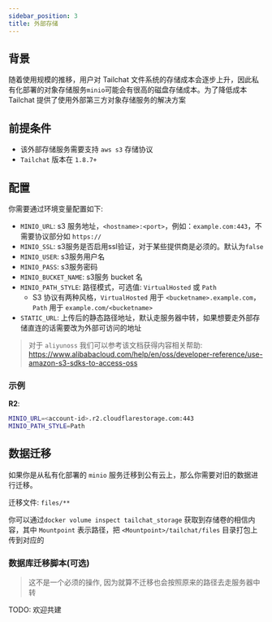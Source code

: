 ```yaml
---
sidebar_position: 3
title: 外部存储
---
```


## 背景

随着使用规模的推移，用户对 Tailchat 文件系统的存储成本会逐步上升，因此私有化部署的对象存储服务`minio`可能会有很高的磁盘存储成本。为了降低成本 Tailchat 提供了使用外部第三方对象存储服务的解决方案

## 前提条件

- 该外部存储服务需要支持 `aws s3` 存储协议
- `Tailchat` 版本在 `1.8.7+`

## 配置

你需要通过环境变量配置如下:
- `MINIO_URL`: s3 服务地址，`<hostname>:<port>`，例如：`example.com:443`，不需要协议部分如 `https://`
- `MINIO_SSL`: s3服务是否启用ssl验证，对于某些提供商是必须的。默认为`false`
- `MINIO_USER`: s3服务用户名
- `MINIO_PASS`: s3服务密码
- `MINIO_BUCKET_NAME`: s3服务 bucket 名
- `MINIO_PATH_STYLE`: 路径模式，可选值: `VirtualHosted` 或 `Path`
  - S3 协议有两种风格，`VirtualHosted` 用于 `<bucketname>.example.com`，`Path` 用于 `example.com/<bucketname>`
- `STATIC_URL`: 上传后的静态路径地址，默认走服务器中转，如果想要走外部存储直连的话需要改为外部可访问的地址

> 对于 `aliyunoss` 我们可以参考该文档获得内容相关帮助: https://www.alibabacloud.com/help/en/oss/developer-reference/use-amazon-s3-sdks-to-access-oss

### 示例

**R2**:
```bash
MINIO_URL=<account-id>.r2.cloudflarestorage.com:443
MINIO_PATH_STYLE=Path
```

## 数据迁移

如果你是从私有化部署的 `minio` 服务迁移到公有云上，那么你需要对旧的数据进行迁移。

迁移文件: `files/**`

你可以通过`docker volume inspect tailchat_storage` 获取到存储卷的相信内容，其中 `Mountpoint` 表示路径，把 `<Mountpoint>/tailchat/files` 目录打包上传到对应的

### 数据库迁移脚本(可选)

> 这不是一个必须的操作, 因为就算不迁移也会按照原来的路径去走服务器中转

TODO: 欢迎共建
